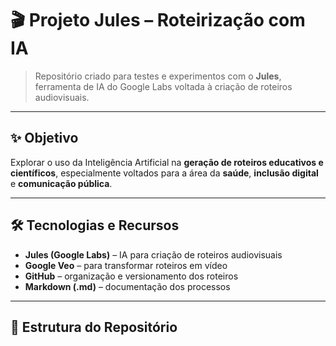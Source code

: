 # 🎬 Projeto Jules – Roteirização com IA

> Repositório criado para testes e experimentos com o **Jules**, ferramenta de IA do Google Labs voltada à criação de roteiros audiovisuais.

---

## ✨ Objetivo

Explorar o uso da Inteligência Artificial na **geração de roteiros educativos e científicos**, especialmente voltados para a área da **saúde**, **inclusão digital** e **comunicação pública**.

---

## 🛠️ Tecnologias e Recursos

- **Jules (Google Labs)** – IA para criação de roteiros audiovisuais
- **Google Veo** – para transformar roteiros em vídeo
- **GitHub** – organização e versionamento dos roteiros
- **Markdown (.md)** – documentação dos processos

---

## 📁 Estrutura do Repositório


